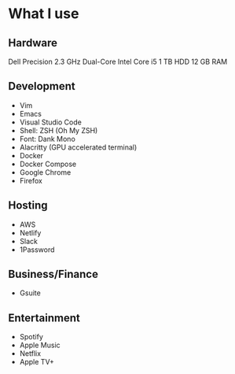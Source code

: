 # What I use

## Hardware

Dell Precision 
2.3 GHz Dual-Core Intel Core i5
1 TB HDD 
12 GB RAM

## Development
- Vim
- Emacs
- Visual Studio Code
- Shell: ZSH (Oh My ZSH)
- Font: Dank Mono
- Alacritty (GPU accelerated terminal)
- Docker
- Docker Compose
- Google Chrome
- Firefox

## Hosting
- AWS
- Netlify
- Slack
- 1Password

## Business/Finance
- Gsuite

## Entertainment
- Spotify
- Apple Music
- Netflix
- Apple TV+
